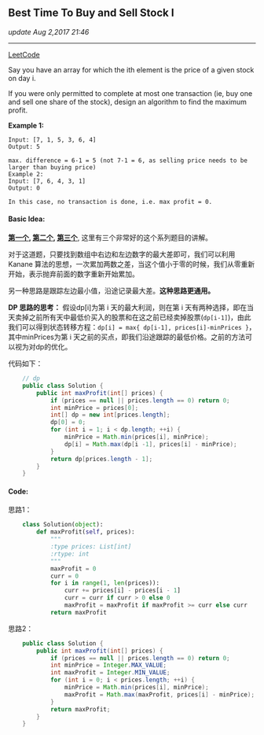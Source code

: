 ## Best Time To Buy and Sell Stock I
_update Aug 2,2017 21:46_

---
[LeetCode](https://leetcode.com/problems/best-time-to-buy-and-sell-stock/description/)

Say you have an array for which the ith element is the price of a given stock on day i.

If you were only permitted to complete at most one transaction (ie, buy one and sell one share of the stock), design an algorithm to find the maximum profit.

**Example 1:**

    Input: [7, 1, 5, 3, 6, 4]
    Output: 5
    
    max. difference = 6-1 = 5 (not 7-1 = 6, as selling price needs to be larger than buying price)
    Example 2:
    Input: [7, 6, 4, 3, 1]
    Output: 0
    
    In this case, no transaction is done, i.e. max profit = 0.
    
#### Basic Idea:
**[第一个](https://code.mforever78.com/algorithm/2016/02/24/a-series-of-dynamic-programming-problem/), [第二个](http://www.jianshu.com/p/e1512206957c), [第三个](http://www.cnblogs.com/en-heng/p/7257071.html)**, 这里有三个非常好的这个系列题目的讲解。

对于这道题，只要找到数组中右边和左边数字的最大差即可，我们可以利用 Kanane 算法的思想，一次累加两数之差，当这个值小于零的时候，我们从零重新开始，表示抛弃前面的数字重新开始累加。

另一种思路是跟踪左边最小值，沿途记录最大差。**这种思路更通用。**

**DP 思路的思考：**
假设dp[i]为第 i 天的最大利润，则在第 i 天有两种选择，即在当天卖掉之前所有天中最低价买入的股票和在这之前已经卖掉股票(`dp[i-1]`)，由此我们可以得到状态转移方程：`dp[i] = max{ dp[i-1], prices[i]-minPrices }`，其中minPrices为第 i 天之前的买点，即我们沿途跟踪的最低价格。之前的方法可以视为对dp的优化。

代码如下：
```java
    // dp
    public class Solution {
        public int maxProfit(int[] prices) {
            if (prices == null || prices.length == 0) return 0;
            int minPrice = prices[0];
            int[] dp = new int[prices.length];
            dp[0] = 0;
            for (int i = 1; i < dp.length; ++i) {
                minPrice = Math.min(prices[i], minPrice);
                dp[i] = Math.max(dp[i -1], prices[i] - minPrice);
            }
            return dp[prices.length - 1];
        }
    }
```

#### Code:
思路1：
```python
    class Solution(object):
        def maxProfit(self, prices):
            """
            :type prices: List[int]
            :rtype: int
            """
            maxProfit = 0
            curr = 0
            for i in range(1, len(prices)):
                curr += prices[i] - prices[i - 1]
                curr = curr if curr > 0 else 0
                maxProfit = maxProfit if maxProfit >= curr else curr
            return maxProfit   
```

思路2：
```java
    public class Solution {
        public int maxProfit(int[] prices) {
            if (prices == null || prices.length == 0) return 0;
            int minPrice = Integer.MAX_VALUE;
            int maxProfit = Integer.MIN_VALUE;
            for (int i = 0; i < prices.length; ++i) {
                minPrice = Math.min(prices[i], minPrice);
                maxProfit = Math.max(maxProfit, prices[i] - minPrice);
            }
            return maxProfit;
        }
    }
```